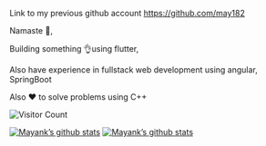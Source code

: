 Link to my previous github account https://github.com/may182

Namaste 🙏,

Building something 👌using flutter,

Also have experience in fullstack web development using angular, SpringBoot

Also ❤️ to solve problems using C++

![Visitor Count](https://profile-counter.glitch.me/{mayhim182}/count.svg)


[![Mayank’s github stats](https://github-readme-stats.vercel.app/api?username=mayhim182)](https://github.com/mayhim182)
[![Mayank’s github stats](https://github-readme-stats.vercel.app/api?username=may182)](https://github.com/may182)
